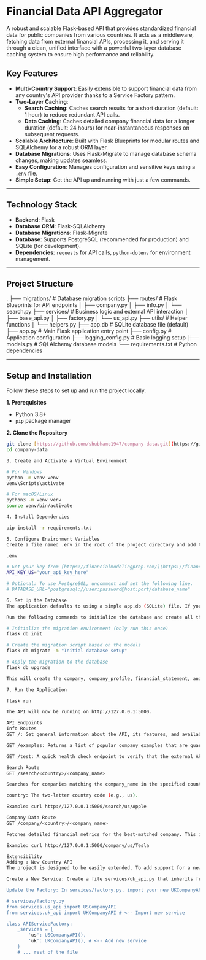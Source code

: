 # Financial Data API Aggregator

A robust and scalable Flask-based API that provides standardized financial data for public companies from various countries. It acts as a middleware, fetching data from external financial APIs, processing it, and serving it through a clean, unified interface with a powerful two-layer database caching system to ensure high performance and reliability.

## Key Features

-   **Multi-Country Support**: Easily extensible to support financial data from any country's API provider thanks to a Service Factory pattern.
-   **Two-Layer Caching**:
    -   **Search Caching**: Caches search results for a short duration (default: 1 hour) to reduce redundant API calls.
    -   **Data Caching**: Caches detailed company financial data for a longer duration (default: 24 hours) for near-instantaneous responses on subsequent requests.
-   **Scalable Architecture**: Built with Flask Blueprints for modular routes and SQLAlchemy for a robust ORM layer.
-   **Database Migrations**: Uses Flask-Migrate to manage database schema changes, making updates seamless.
-   **Easy Configuration**: Manages configuration and sensitive keys using a `.env` file.
-   **Simple Setup**: Get the API up and running with just a few commands.

---

## Technology Stack

-   **Backend**: Flask
-   **Database ORM**: Flask-SQLAlchemy
-   **Database Migrations**: Flask-Migrate
-   **Database**: Supports PostgreSQL (recommended for production) and SQLite (for development).
-   **Dependencies**: `requests` for API calls, `python-dotenv` for environment management.

---

## Project Structure


.
├── migrations/         # Database migration scripts
├── routes/             # Flask Blueprints for API endpoints
│   ├── company.py
│   ├── info.py
│   └── search.py
├── services/           # Business logic and external API interaction
│   ├── base_api.py
│   ├── factory.py
│   └── us_api.py
├── utils/              # Helper functions
│   └── helpers.py
├── app.db              # SQLite database file (default)
├── app.py              # Main Flask application entry point
├── config.py           # Application configuration
├── logging_config.py   # Basic logging setup
├── models.py           # SQLAlchemy database models
└── requirements.txt    # Python dependencies


---

## Setup and Installation

Follow these steps to set up and run the project locally.

**1. Prerequisites**
- Python 3.8+
- `pip` package manager

**2. Clone the Repository**
```bash
git clone [https://github.com/shubhamc1947/company-data.git](https://github.com/shubhamc1947/company-data.git)
cd company-data

3. Create and Activate a Virtual Environment

# For Windows
python -m venv venv
venv\Scripts\activate

# For macOS/Linux
python3 -m venv venv
source venv/bin/activate

4. Install Dependencies

pip install -r requirements.txt

5. Configure Environment Variables
Create a file named .env in the root of the project directory and add the API key for the financial data provider.

.env

# Get your key from [https://financialmodelingprep.com/](https://financialmodelingprep.com/)
API_KEY_US="your_api_key_here"

# Optional: To use PostgreSQL, uncomment and set the following line.
# DATABASE_URL="postgresql://user:password@host:port/database_name"

6. Set Up the Database
The application defaults to using a simple app.db (SQLite) file. If you want to use PostgreSQL, make sure you have it installed and have set the DATABASE_URL in your .env file.

Run the following commands to initialize the database and create all the necessary tables:

# Initialize the migration environment (only run this once)
flask db init

# Create the migration script based on the models
flask db migrate -m "Initial database setup"

# Apply the migration to the database
flask db upgrade

This will create the company, company_profile, financial_statement, and search_cache tables.

7. Run the Application

flask run

The API will now be running on http://127.0.0.1:5000.

API Endpoints
Info Routes
GET /: Get general information about the API, its features, and available endpoints.

GET /examples: Returns a list of popular company examples that are guaranteed to work.

GET /test: A quick health check endpoint to verify that the external API connection is working.

Search Route
GET /search/<country>/<company_name>

Searches for companies matching the company_name in the specified country.

country: The two-letter country code (e.g., us).

Example: curl http://127.0.0.1:5000/search/us/Apple

Company Data Route
GET /company/<country>/<company_name>

Fetches detailed financial metrics for the best-matched company. This is the primary endpoint and utilizes the full caching system.

Example: curl http://127.0.0.1:5000/company/us/Tesla

Extensibility
Adding a New Country API
The project is designed to be easily extended. To add support for a new country (e.g., the United Kingdom):

Create a New Service: Create a file services/uk_api.py that inherits from BaseCompanyAPI and implements the search_company and get_company_data methods for the UK's data provider.

Update the Factory: In services/factory.py, import your new UKCompanyAPI and add it to the _services dictionary with the key 'uk'.

# services/factory.py
from services.us_api import USCompanyAPI
from services.uk_api import UKCompanyAPI # <-- Import new service

class APIServiceFactory:
    _services = {
        'us': USCompanyAPI(),
        'uk': UKCompanyAPI(), # <-- Add new service
    }
    # ... rest of the file
